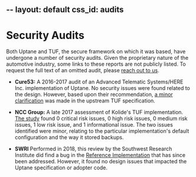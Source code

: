 --
layout: default
css_id: audits
---

# Security Audits

Both Uptane and TUF, the secure framework on which it was based, have
undergone a number of security audits. Given the proprietary nature of the
automotive industry, some links to these reports are not publicly listed.
To request the full text of an omitted audit, please
[reach out to us](https://awwad.github.io/participate.html).

* **Cure53:** A 2016-2017 audit of an Advanced Telematic
Systems/HERE Inc. implementation of Uptane. No security issues were found
related to the design. However, based upon their recommendation, [a minor clarification](https://github.com/theupdateframework/taps/blob/master/tap9.md) was made in the upstream TUF specification.

* **NCC Group:** A late 2017 assessment of Kolide's TUF implementation.
[The study](https://www.nccgroup.trust/globalassets/our-research/us/public-reports/2017/ncc-group-kolide-the-update-framework-security-assessment.pdf)
found 0 critical risk issues, 0 high risk issues, 0 medium risk issues, 1
low risk issue, and 1 informational issue. The two issues identified were
minor, relating to the particular implementation's
default configuration and the way it stored backups.

* **SWRI** Performed in 2018, this review by the Southwest Research
Institute did find a bug in the 
[Reference Implementation](https://github.com/uptane/uptane) that has since
been addressed. However, it found no design issues that impacted the Uptane 
specification or adopter code.
